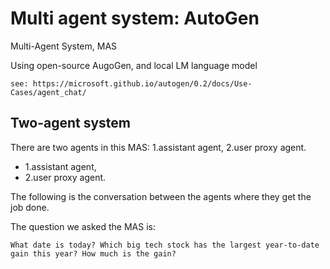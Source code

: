 # Multi agent system: AutoGen

Multi-Agent System, MAS

Using open-source AugoGen, and local LM language model

```
see: https://microsoft.github.io/autogen/0.2/docs/Use-Cases/agent_chat/
```

## Two-agent system

There are two agents in this MAS: 1.assistant agent, 2.user proxy agent.

+ 1.assistant agent,
+ 2.user proxy agent.

The following is the conversation between the agents where they get the job done.

The question we asked the MAS is:

```
What date is today? Which big tech stock has the largest year-to-date gain this year? How much is the gain?
```
